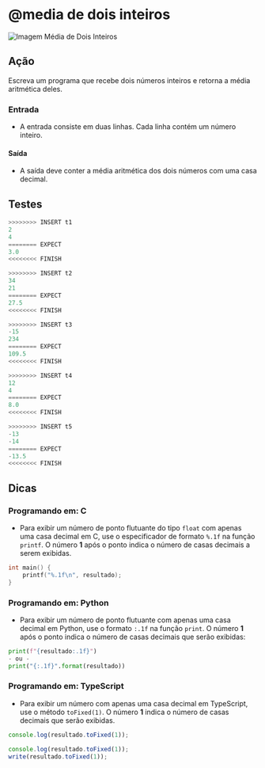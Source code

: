 # @media de dois inteiros

![Imagem Média de Dois Inteiros](cover.jpg)

## Ação

Escreva um programa que recebe dois números inteiros e retorna a média aritmética
deles.

### Entrada

- A entrada consiste em duas linhas. Cada linha contém um número inteiro.

#### Saída

- A saída deve conter a média aritmética dos dois números com uma casa decimal.

## Testes

```py
>>>>>>>> INSERT t1
2
4
======== EXPECT
3.0
<<<<<<<< FINISH
```

```py
>>>>>>>> INSERT t2
34
21
======== EXPECT
27.5
<<<<<<<< FINISH
```

```py
>>>>>>>> INSERT t3
-15
234
======== EXPECT
109.5
<<<<<<<< FINISH
```

```py
>>>>>>>> INSERT t4
12
4
======== EXPECT
8.0
<<<<<<<< FINISH
```

```py
>>>>>>>> INSERT t5
-13
-14
======== EXPECT
-13.5
<<<<<<<< FINISH
```

## Dicas

### Programando em: C

- Para exibir um número de ponto flutuante do tipo `float` com apenas uma casa decimal em C, use o especificador de formato `%.1f` na função `printf`. O número **1** após o ponto indica o número de casas decimais a serem exibidas.

```c
int main() {
    printf("%.1f\n", resultado);
}
```

### Programando em: Python

- Para exibir um número de ponto flutuante com apenas uma casa decimal em Python, use o formato `:.1f` na função `print`. O número **1** após o ponto indica o número de casas decimais que serão exibidas:

```py
print(f"{resultado:.1f}")
- ou -
print("{:.1f}".format(resultado))
```

### Programando em: TypeScript

- Para exibir um número com apenas uma casa decimal em TypeScript, use o método `toFixed(1)`. O número **1** indica o número de casas decimais que serão exibidas.

```ts
console.log(resultado.toFixed(1)); 
```

```ts
console.log(resultado.toFixed(1)); 
write(resultado.toFixed(1));
```
